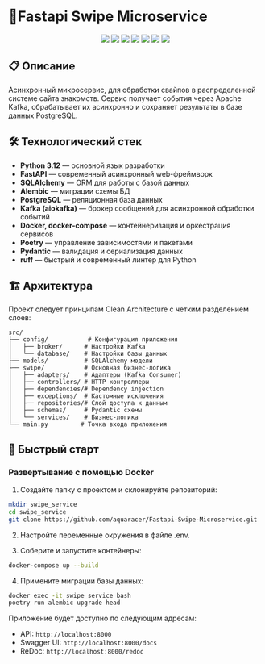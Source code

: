 # 🚀Fastapi Swipe Microservice

<p align="center">
  <img src="https://img.shields.io/badge/Python-3.12-blue?logo=python" />
  <img src="https://img.shields.io/badge/FastAPI-0.115.12-green?logo=fastapi" />
  <img src="https://img.shields.io/badge/Docker-ready-blue?logo=docker" />
  <img src="https://img.shields.io/badge/PostgreSQL-16.2-blue?logo=postgresql" />
  <img src="https://img.shields.io/badge/Kafka-2.8.0-black?logo=apachekafka" />
  <img src="https://img.shields.io/badge/Poetry-dependencies-yellow?logo=python" />
  <img src="https://img.shields.io/badge/Alembic-migrations-orange?logo=alembic" />
</p>

## 📋 Описание

Асинхронный микросервис, для обработки свайпов в распределенной системе сайта
знакомств. Сервис получает события через Apache Kafka, обрабатывает их асинхронно и 
сохраняет результаты в базе данных PostgreSQL.

## 🛠️ Технологический стек

- **Python 3.12** — основной язык разработки
- **FastAPI** — современный асинхронный web-фреймворк
- **SQLAlchemy** — ORM для работы с базой данных
- **Alembic** — миграции схемы БД
- **PostgreSQL** — реляционная база данных
- **Kafka (aiokafka)** — брокер сообщений для асинхронной обработки событий
- **Docker, docker-compose** — контейнеризация и оркестрация сервисов
- **Poetry** — управление зависимостями и пакетами
- **Pydantic** — валидация и сериализация данных
- **ruff** — быстрый и современный линтер для Python

## 🏗️ Архитектура

Проект следует принципам Clean Architecture с четким разделением слоев:

```
src/
├── config/           # Конфигурация приложения
│   ├── broker/      # Настройки Kafka
│   └── database/    # Настройки базы данных
├── models/          # SQLAlchemy модели
├── swipe/           # Основная бизнес-логика
│   ├── adapters/    # Адаптеры (Kafka Consumer)
│   ├── controllers/ # HTTP контроллеры
│   ├── dependencies/# Dependency injection
│   ├── exceptions/  # Кастомные исключения
│   ├── repositories/# Слой доступа к данным
│   ├── schemas/     # Pydantic схемы
│   └── services/    # Бизнес-логика
└── main.py         # Точка входа приложения
```

## 🚀 Быстрый старт

### Развертывание с помощью Docker

1. Создайте папку с проектом и склонируйте репозиторий:

```bash
mkdir swipe_service
cd swipe_service
git clone https://github.com/aquaracer/Fastapi-Swipe-Microservice.git
```

2. Настройте переменные окружения в файле .env.

3. Соберите и запустите контейнеры:

```bash
docker-compose up --build
```

4. Примените миграции базы данных:

```bash
docker exec -it swipe_service bash
poetry run alembic upgrade head
```

Приложение будет доступно по следующим адресам:

- API: `http://localhost:8000`
- Swagger UI: `http://localhost:8000/docs`
- ReDoc: `http://localhost:8000/redoc`
